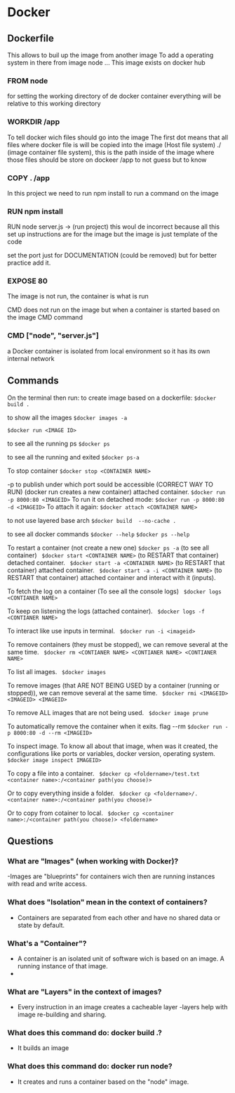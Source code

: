 # Docker

## Dockerfile
This allows to buil up the image from another image
To add a operating system in there
from image node ...
This image exists on docker hub
### FROM node

for setting the working directory of de docker container
everything will be relative to this working directory
### WORKDIR /app

To tell docker wich files should go into the image
 The first dot means that all files where docker file is will be copied into the image (Host file system)
 ./ (image container file system), this is the path inside of the image where those files should be store on dockeer
/app to not guess but to know
### COPY . /app

In this project we need to run npm install
to run a command on the image
###  RUN npm install

RUN node server.js -> (run project) this woul de incorrect because all this set up instructions are for the image
but the image is just template of the code

set the port just for DOCUMENTATION (could be removed) but for better practice add it.
### EXPOSE 80

The image is not run, the container is what is run

CMD does not run on the image but when a container is started based on the image
CMD command
### CMD ["node", "server.js"]

a Docker container is isolated from local environment so it has its own internal network

## Commands
On the terminal then run:
to create image based on a dockerfile:
` $docker build . `

to show all the images
` $docker images -a ` 

` $docker run <IMAGE ID> `

to see all the running ps
` $docker ps ` 

to see all the running and exited
` $docker ps-a ` 

To stop container
` $docker stop <CONTAINER NAME> `

 -p to publish under which port sould be accessible (CORRECT WAY TO RUN) (docker run creates a new container) attached container.
` $docker run -p 8000:80 <IMAGEID> `
To run it on detached mode:
` $docker run -p 8000:80 -d <IMAGEID> `
To attach it again:
` $docker attach <CONTAINER NAME> `

to not use layered base arch
` $docker build  --no-cache . `

to see all docker commands
` $docker --help `
` $docker ps --help `

To restart a container (not create a new one)
` $docker ps -a ` (to see all container)
` $docker start <CONTAINER NAME>` (to RESTART that container) detached container.
` $docker start -a <CONTAINER NAME>` (to RESTART that container) attached container.
` $docker start -a -i <CONTAINER NAME>` (to RESTART that container) attached container and interact with it (inputs).

To fetch the log on a container (To see all the console logs)
` $docker logs <CONTIANER NAME>`

To keep on listening the logs (attached container).
` $docker logs -f <CONTIANER NAME>`

To interact like use inputs in terminal.
` $docker run -i <imageid>`

To remove containers (they must be stopped), we can remove several at the same time.
` $docker rm <CONTIANER NAME> <CONTIANER NAME> <CONTIANER NAME>`

To list all images.
` $docker images`

To remove images (that ARE NOT BEING USED by a container (running or stopped)), we can remove several at the same time.
` $docker rmi <IMAGEID> <IMAGEID> <IMAGEID>`

To remove ALL images that are not being used.
` $docker image prune`

To automatically remove the container when it exits. flag --rm
` $docker run -p 8000:80 -d --rm <IMAGEID> `

To inspect image. To know all about that image, when was it created, the configurations like ports or variables, docker version, operating system.
` $docker image inspect IMAGEID> `

To copy a file into a container.
` $docker cp <foldername>/test.txt <container name>:/<container path(you choose)>`

Or to copy everything inside a folder.
` $docker cp <foldername>/. <container name>:/<container path(you choose)>`

Or to copy from cotainer to local.
` $docker cp <container name>:/<container path(you choose)> <foldername>`

## Questions

### What are "Images" (when working with Docker)?
-Images are "blueprints" for containers wich then are running instances with read and write access.

### What does "Isolation" mean in the context of containers?
- Containers are separated from each other and have no shared data or state by default.

### What's a "Container"?
- A container is an isolated unit of software wich is based on an image. A running instance of that image.
- 
### What are "Layers" in the context of images?
- Every instruction in an image creates a cacheable layer -layers help with image re-building and sharing.

### What does this command do: docker build .? 
- It builds an image

### What does this command do: docker run node?
- It creates and runs a container based on the "node" image.